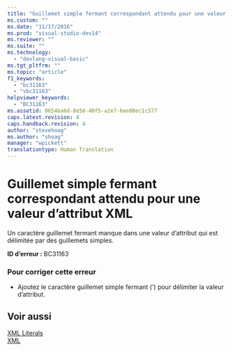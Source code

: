 ```yaml
---
title: "Guillemet simple fermant correspondant attendu pour une valeur d’attribut XML | Microsoft Docs"
ms.custom: ""
ms.date: "11/17/2016"
ms.prod: "visual-studio-dev14"
ms.reviewer: ""
ms.suite: ""
ms.technology: 
  - "devlang-visual-basic"
ms.tgt_pltfrm: ""
ms.topic: "article"
f1_keywords: 
  - "bc31163"
  - "vbc31163"
helpviewer_keywords: 
  - "BC31163"
ms.assetid: 8654ba6d-8e58-40f5-a2e7-6ee08ec1c577
caps.latest.revision: 4
caps.handback.revision: 4
author: "stevehoag"
ms.author: "shoag"
manager: "wpickett"
translationtype: Human Translation
---
```

# Guillemet simple fermant correspondant attendu pour une valeur d’attribut XML
Un caractère guillemet fermant manque dans une valeur d’attribut qui est délimitée par des guillemets simples.  
  
 **ID d’erreur :** BC31163  
  
### Pour corriger cette erreur  
  
-   Ajoutez le caractère guillemet simple fermant \('\) pour délimiter la valeur d’attribut.  
  
## Voir aussi  
 [XML Literals](../../visual-basic/language-reference/xml-literals/index.md)   
 [XML](../../visual-basic/programming-guide/language-features/xml/index.md)